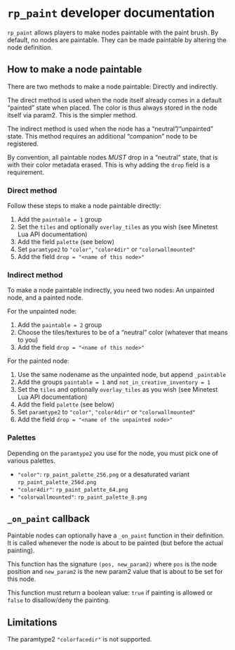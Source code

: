 # `rp_paint` developer documentation

`rp_paint` allows players to make nodes paintable with the paint brush.
By default, no nodes are paintable. They can be made paintable by altering the node definition.

## How to make a node paintable

There are two methods to make a node paintable: Directly and indirectly.

The direct method is used when the node itself already comes in a default “painted” state
when placed. The color is thus always stored in the node itself via param2.
This is the simpler method.

The indirect method is used when the node has a “neutral”/“unpainted” state.
This method requires an additional “companion” node to be registered.

By convention, all paintable nodes *MUST* drop in a “neutral” state, that is
with their color metadata erased. This is why adding the `drop` field is
a requirement.

### Direct method

Follow these steps to make a node paintable directly:

1. Add the `paintable = 1` group
2. Set the `tiles` and optionally `overlay_tiles` as you wish (see Minetest Lua API documentation)
3. Add the field `palette` (see below)
4. Set `paramtype2` to `"color"`, `"color4dir"` or `"colorwallmounted"`
5. Add the field `drop = "<name of this node>"`

### Indirect method

To make a node paintable indirectly, you need two nodes: An unpainted node, and a painted node.

For the unpainted node:

1. Add the `paintable = 2` group
2. Choose the tiles/textures to be of a “neutral” color (whatever that means to you)
3. Add the field `drop = "<name of this node>"`

For the painted node:

1. Use the same nodename as the unpainted node, but append `_paintable`
2. Add the groups `paintable = 1` and `not_in_creative_inventory = 1`
3. Set the `tiles` and optionally `overlay_tiles` as you wish (see Minetest Lua API documentation)
4. Add the field `palette` (see below)
5. Set `paramtype2` to `"color"`, `"color4dir"` or `"colorwallmounted"`
6. Add the field `drop = "<name of the unpainted node>"`

### Palettes

Depending on the `paramtype2` you use for the node, you must pick one of various palettes.

* `"color"`: `rp_paint_palette_256.png` or a desaturated variant `rp_paint_palette_256d.png`
* `"color4dir"`: `rp_paint_palette_64.png`
* `"colorwallmounted"`: `rp_paint_palette_8.png`

## `_on_paint` callback

Paintable nodes can optionally have a `_on_paint` function in their definition.
It is called whenever the node is about to be painted (but before the
actual painting).

This function has the signature `(pos, new_param2)` where `pos` is
the node position and `new_param2` is the new param2 value that is
about to be set for this node.

This function must return a boolean value: `true` if painting is allowed
or `false` to disallow/deny the painting.

## Limitations

The paramtype2 `"colorfacedir"` is not supported.

